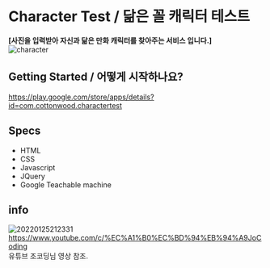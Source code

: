 # Character Test / 닮은 꼴 캐릭터 테스트  
  
  
  
**[사진을 입력받아 자신과 닮은 만화 캐릭터를 찾아주는 서비스 입니다.]**  
![character](https://user-images.githubusercontent.com/79053495/150975953-d6cbdd8d-700f-424e-819e-71288f24a3cd.png)


## Getting Started / 어떻게 시작하나요?
  
  
https://play.google.com/store/apps/details?id=com.cottonwood.charactertest
  
  
## Specs
- HTML
- CSS
- Javascript
- JQuery
- Google Teachable machine
  
  
## info
![20220125212331](https://user-images.githubusercontent.com/79053495/150976449-6a36c901-8ac4-4cc2-b007-899cf3b93be8.png)
https://www.youtube.com/c/%EC%A1%B0%EC%BD%94%EB%94%A9JoCoding  
유튜브 조코딩님 영상 참조.





